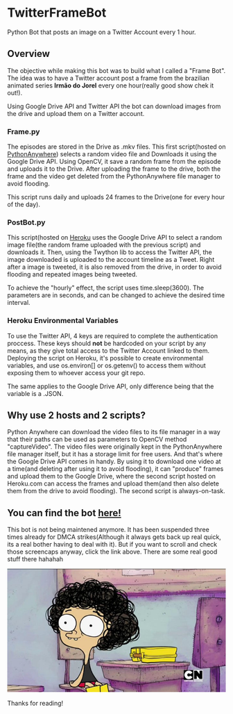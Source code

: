 # TwitterFrameBot
Python Bot that posts an image on a Twitter Account every 1 hour.

## **Overview**

The objective while making this bot was to build what I called a "Frame Bot". The idea was to have a Twitter account post a frame from the brazilian animated series **Irmão do Jorel** every one hour(really good show chek it out!).

Using Google Drive API and Twitter API the bot can download images from the drive and upload them on a Twitter account.

### Frame.py

The episodes are stored in the Drive as .mkv files. This first script(hosted on [PythonAnywhere](https://www.pythonanywhere.com)) selects a random video file and Downloads it using the Google Drive API. Using OpenCV, it save a random frame from the episode and uploads it to the Drive.
After uploading the frame to the drive, both the frame and the video get deleted from the PythonAnywhere file manager to avoid flooding.

This script runs daily and uploads 24 frames to the Drive(one for every hour of the day).

### PostBot.py

This script(hosted on [Heroku](https://www.heroku.com) uses the Google Drive API to select a random image file(the random frame uploaded with the previous script) and downloads it. Then, using the Twython lib to access the Twitter API, the image downloaded is uploaded to the account timeline as a Tweet.
Right after a image is tweeted, it is also removed from the drive, in order to avoid flooding and repeated images being tweeted.

To achieve the "hourly" effect, the script uses time.sleep(3600). The parameters are in seconds, and can be changed to achieve the desired time interval.

### Heroku Environmental Variables

To use the Twitter API, 4 keys are required to complete the authentication proccess. These keys should **not** be hardcoded on your script by any means, as they give total access to the Twitter Account linked to them. Deploying the script on Heroku, it's possible to create environmental variables, and use os.environ[] or os.getenv() to access them without exposing them to whoever access your git repo.

The same applies to the Google Drive API, only difference being that the variable is a .JSON.

## Why use 2 hosts and 2 scripts?
Python Anywhere can download the video files to its file manager in a way that their paths can be used as parameters to OpenCV method "captureVideo". The video files were originally kept in the PythonAnywhere file manager itself, but it has a storage limit for free users. And that's where the Google Drive API comes in handy.
By using it to download one video at a time(and deleting after using it to avoid flooding), it can "produce" frames and upload them to the Google Drive, where the second script hosted on Heroku.com can access the frames and upload them(and then also delete them from the drive to avoid flooding). The second script is always-on-task.

## You can find the bot [here!](https://twitter.com/BotJorel)
This bot is not being maintened anymore. It has been suspended three times already for DMCA strikes(Although it always gets back up real quick, its a real bother having to deal with it).
But if you want to scroll and check those screencaps anyway, click the link above. There are some real good stuff there hahahah

![jorel](joreLFrame.jpeg)  

Thanks for reading!
